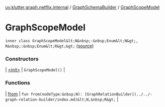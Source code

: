 [uy.klutter.graph.netflix.internal](../../index.md) / [GraphSchemaBuilder](../index.md) / [GraphScopeModel](.)


# GraphScopeModel

`inner class GraphScopeModel&lt;N&nbsp;:&nbsp;Enum&lt;N&gt;, R&nbsp;:&nbsp;Enum&lt;R&gt;&gt;` [(source)](https://github.com/kohesive/klutter/blob/master/netflix-graph-jdk6/src/main/kotlin/uy/klutter/graph/netflix/internal/Schema.kt#L68)



### Constructors


| [&lt;init&gt;](-init-.md) | `GraphScopeModel()` |


### Functions


| [from](from.md) | `fun from(nodeType:&nbsp;N): [GraphRelationBuilder](../../-graph-relation-builder/index.md)&lt;N,&nbsp;R&gt;` |

